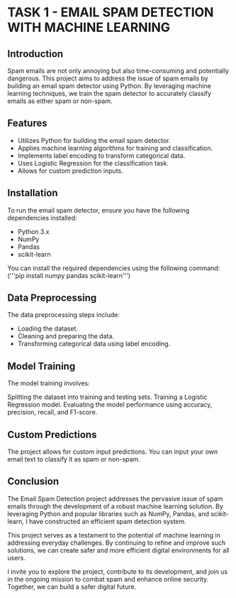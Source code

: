 # TASK 1 - EMAIL SPAM DETECTION WITH MACHINE LEARNING

## Introduction
Spam emails are not only annoying but also time-consuming and potentially dangerous. This project aims to address the issue of spam emails by building an email spam detector using Python. By leveraging machine learning techniques, we train the spam detector to accurately classify emails as either spam or non-spam.

## Features
- Utilizes Python for building the email spam detector.
- Applies machine learning algorithms for training and classification.
- Implements label encoding to transform categorical data.
- Uses Logistic Regression for the classification task.
- Allows for custom prediction inputs.

## Installation
To run the email spam detector, ensure you have the following dependencies installed:

- Python 3.x
- NumPy
- Pandas
- scikit-learn

You can install the required dependencies using the following command:
('''pip install numpy pandas scikit-learn''')

## Data Preprocessing
The data preprocessing steps include:

- Loading the dataset.
- Cleaning and preparing the data.
- Transforming categorical data using label encoding.

## Model Training
The model training involves:

Splitting the dataset into training and testing sets.
Training a Logistic Regression model.
Evaluating the model performance using accuracy, precision, recall, and F1-score.

## Custom Predictions
The project allows for custom input predictions. You can input your own email text to classify it as spam or non-spam.

## Conclusion
The Email Spam Detection project addresses the pervasive issue of spam emails through the development of a robust machine learning solution. By leveraging Python and popular libraries such as NumPy, Pandas, and scikit-learn, I have constructed an efficient spam detection system.

This project serves as a testament to the potential of machine learning in addressing everyday challenges. By continuing to refine and improve such solutions, we can create safer and more efficient digital environments for all users.

I invite you to explore the project, contribute to its development, and join us in the ongoing mission to combat spam and enhance online security. Together, we can build a safer digital future.






